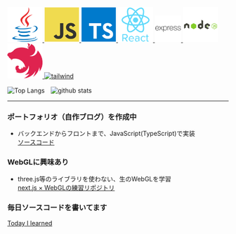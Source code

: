 <p align="left"> 
  <a href="https://www.java.com" target="_blank" rel="noreferrer"> <img src="https://raw.githubusercontent.com/devicons/devicon/master/icons/java/java-original.svg" alt="java" width="80" height="80"/> </a> 
  <a href="https://developer.mozilla.org/en-US/docs/Web/JavaScript" target="_blank" rel="noreferrer"> <img src="https://raw.githubusercontent.com/devicons/devicon/master/icons/javascript/javascript-original.svg" alt="javascript" width="80" height="80"/> </a> 
  <a href="https://www.typescriptlang.org/" target="_blank" rel="noreferrer"> <img src="https://raw.githubusercontent.com/devicons/devicon/master/icons/typescript/typescript-original.svg" alt="typescript" width="80" height="80"/> </a>
   <a href="https://reactjs.org/" target="_blank" rel="noreferrer"> <img src="https://raw.githubusercontent.com/devicons/devicon/master/icons/react/react-original-wordmark.svg" alt="react" width="80" height="80"/> </a>
  <a href="https://expressjs.com" target="_blank" rel="noreferrer"> <img src="https://raw.githubusercontent.com/devicons/devicon/master/icons/express/express-original-wordmark.svg" alt="express" width="60" height="60"/> </a> 
  <a href="https://nodejs.org" target="_blank" rel="noreferrer"> <img src="https://raw.githubusercontent.com/devicons/devicon/master/icons/nodejs/nodejs-original-wordmark.svg" alt="nodejs" width="80" height="80"/> </a>
  <a href="https://nestjs.com/" target="_blank" rel="noreferrer"> <img src="https://raw.githubusercontent.com/devicons/devicon/master/icons/nestjs/nestjs-plain.svg" alt="nestjs" width="80" height="80"/> </a>
  <a href="https://tailwindcss.com/" target="_blank" rel="noreferrer"> <img src="https://www.vectorlogo.zone/logos/tailwindcss/tailwindcss-icon.svg" alt="tailwind" width="80" height="80"/> </a>  </p>

<p align="left"> 
  <img alt="Top Langs" height="180px" width="45%" src="https://github-readme-stats.vercel.app/api/top-langs/?username=yuta-0331&layout=compact&show_icons=true&theme=light" />　<img alt="github stats" height="180px" 
width="45%" src="https://github-readme-stats.vercel.app/api?username=yuta-0331&theme=light&show_icons=ture" />
</p>

---------------------

### ポートフォリオ（自作ブログ）を作成中
- バックエンドからフロントまで、JavaScript(TypeScript)で実装<br/>
[ソースコード](https://github.com/yuta-0331/my_blog)

### WebGLに興味あり
- three.js等のライブラリを使わない、生のWebGLを学習<br/>
[next.js × WebGLの練習リポジトリ](https://github.com/yuta-0331/webgl_nextjs_practice)

### 毎日ソースコードを書いてます
[Today I learned](https://github.com/yuta-0331/today-i-learned)

